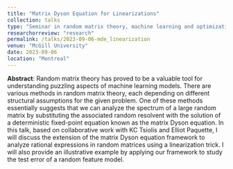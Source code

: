 ```yaml
---
title: "Matrix Dyson Equation for Linearizations"
collection: talks
type: "Seminar in random matrix theory, machine learning and optimization"
researchorreview: "research"
permalink: /talks/2023-09-06-mde_linearization
venue: "McGill University"
date: 2023-09-06
location: "Montreal"
---
```


**Abstract**:
Random matrix theory has proved to be a valuable tool for understanding puzzling aspects of machine learning models. There are various methods in random matrix theory, each depending on different structural assumptions for the given problem. One of these methods essentially suggests that we can analyze the spectrum of a large random matrix by substituting the associated random resolvent with the solution of a deterministic fixed-point equation known as the matrix Dyson equation.
In this talk, based on collaborative work with KC Tsiolis and Elliot Paquette, I will discuss the extension of the matrix Dyson equation framework to analyze rational expressions in random matrices using a linearization trick. I will also provide an illustrative example by applying our framework to study the test error of a random feature model.
